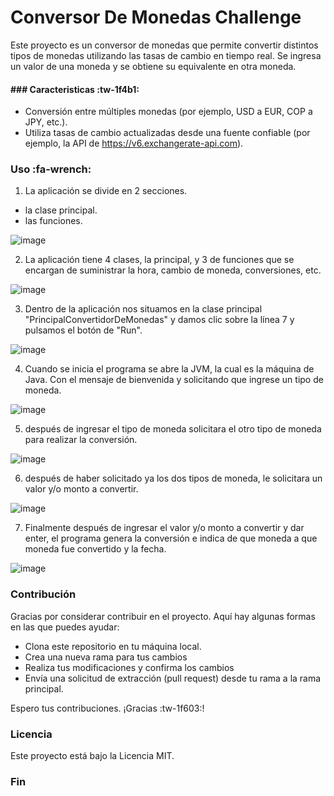 # Conversor De Monedas Challenge
<p>Este proyecto es un conversor de monedas que permite convertir distintos tipos de monedas utilizando las tasas de cambio en tiempo real. Se ingresa un valor de una moneda y se obtiene su equivalente en otra moneda. </p>

#### ### Caracteristicas  :tw-1f4b1:
- Conversión entre múltiples monedas (por ejemplo, USD a EUR, COP a JPY, etc.).
- Utiliza tasas de cambio actualizadas desde una fuente confiable (por ejemplo, la API de https://v6.exchangerate-api.com).

### Uso :fa-wrench:
1. La aplicación se divide en 2 secciones. 
- la clase principal.
- las funciones.

![image](https://github.com/Guerfer/Conversor-De-Monedas-Challenge/assets/134177001/caf94971-a7a3-4b5b-a5d3-c7380f47709c)

2. La aplicación tiene 4 clases, la principal, y 3 de funciones que se encargan de suministrar la hora, cambio de moneda, conversiones, etc.
   
![image](https://github.com/Guerfer/Conversor-De-Monedas-Challenge/assets/134177001/29777fc3-9136-4018-a954-7d3512f56f53)

3. Dentro de la aplicación nos situamos en la clase principal "PrincipalConvertidorDeMonedas" y damos clic sobre la línea 7 y pulsamos el botón de "Run".

![image](https://github.com/Guerfer/Conversor-De-Monedas-Challenge/assets/134177001/a6e3576f-eee7-45b8-87e2-7d491b453231)

4. Cuando se inicia el programa se abre la JVM, la cual es la máquina de Java. Con el mensaje de bienvenida y solicitando que ingrese un tipo de moneda.

![image](https://github.com/Guerfer/Conversor-De-Monedas-Challenge/assets/134177001/4ae53508-ce27-4d65-a69a-ffea27d440ed)

5. después de ingresar el tipo de moneda solicitara el otro tipo de moneda para realizar la conversión.

![image](https://github.com/Guerfer/Conversor-De-Monedas-Challenge/assets/134177001/2c4c8557-1c64-4006-9ef9-d82b6f1e98a4)

6. después de haber solicitado ya los dos tipos de moneda, le solicitara un valor y/o monto a convertir.

![image](https://github.com/Guerfer/Conversor-De-Monedas-Challenge/assets/134177001/5366dc5c-8643-4f17-99c1-62e8b7b6dbb0)

7. Finalmente después de ingresar el valor y/o monto a convertir y dar enter, el programa genera la conversión e indica de que moneda a que moneda fue convertido y la fecha.

![image](https://github.com/Guerfer/Conversor-De-Monedas-Challenge/assets/134177001/a9bf8c20-99fd-4c94-860e-12325c0951c0)


### Contribución
Gracias por considerar contribuir en el proyecto. Aquí hay algunas formas en las que puedes ayudar:
- Clona este repositorio en tu máquina local.
- Crea una nueva rama para tus cambios
- Realiza tus modificaciones y confirma los cambios
- Envía una solicitud de extracción (pull request) desde tu rama a la rama principal.

Espero tus contribuciones. ¡Gracias :tw-1f603:! 

### Licencia

Este proyecto está bajo la Licencia MIT.




### Fin
